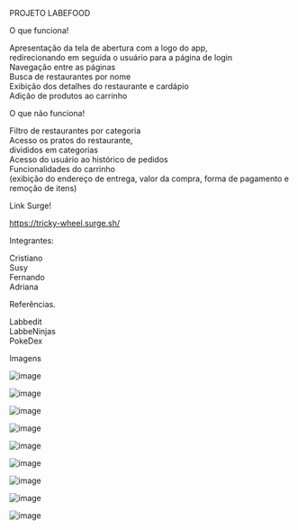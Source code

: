 PROJETO LABEFOOD

O que funciona!

Apresentação da tela de abertura com a logo do app,<br>
redirecionando em seguida o usuário para a página de login <br>
Navegação entre as páginas <br>
Busca de restaurantes por nome <br>
Exibição dos detalhes do restaurante e cardápio <br>
Adição de produtos ao carrinho


O que não funciona!

Filtro de restaurantes por categoria <br>
Acesso os pratos do restaurante,<br>
divididos em categorias <br>
Acesso do usuário ao histórico de pedidos <br>
Funcionalidades do carrinho <br>
(exibição do endereço de entrega, valor da compra, forma de pagamento e remoção de itens)

Link Surge!

https://tricky-wheel.surge.sh/

Integrantes:


Cristiano <br>
Susy <br>
Fernando <br>
Adriana <br>

Referências.

Labbedit <br>
LabbeNinjas <br>
PokeDex

Imagens

![image](https://user-images.githubusercontent.com/74628930/174650538-af98ba80-c9fd-4d81-a7de-d28cd90fdafa.png)

![image](https://user-images.githubusercontent.com/74628930/174650581-00eea0b2-cc63-4718-bde0-a6bda576e078.png)

![image](https://user-images.githubusercontent.com/74628930/174650611-9ac89742-f408-4025-866e-0516683de1b4.png)

![image](https://user-images.githubusercontent.com/74628930/174650705-9eaddc0b-e0ce-4b2b-a6f8-5f7a214fcc7c.png)

![image](https://user-images.githubusercontent.com/74628930/174650737-88fd96a0-74c8-44bd-a3b9-b382cf6a9286.png)

![image](https://user-images.githubusercontent.com/74628930/174650766-5f31693d-8b2c-4af0-9b5c-fa6eafb51817.png)

![image](https://user-images.githubusercontent.com/74628930/174650795-8f517c07-4add-410d-ab8a-f9dd5810be85.png)

![image](https://user-images.githubusercontent.com/74628930/174650811-58d931de-d56b-42cd-a505-f14b4a46f9f1.png)

![image](https://user-images.githubusercontent.com/74628930/174650835-bf16378c-6c28-4f56-b206-8e9d68994477.png)







